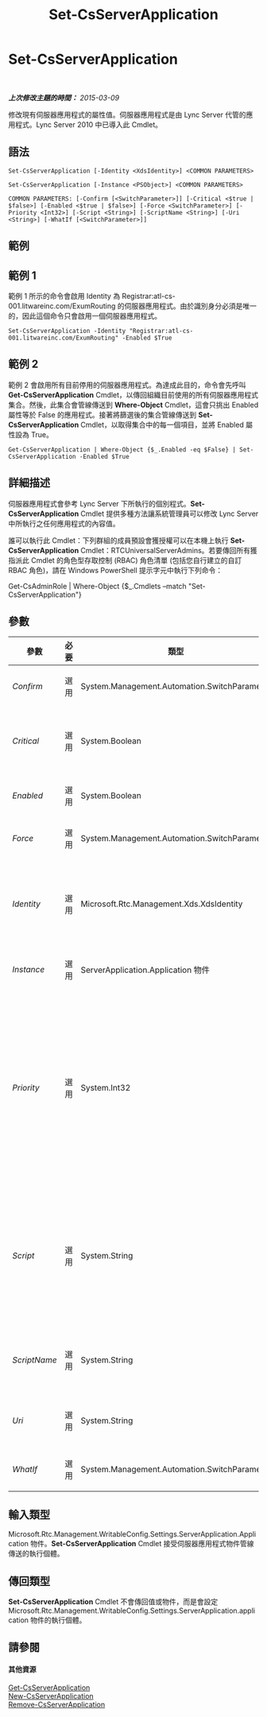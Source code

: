 ﻿---
title: Set-CsServerApplication
TOCTitle: Set-CsServerApplication
ms:assetid: b0f75629-b6c3-4958-b466-6c8a2f104819
ms:mtpsurl: https://technet.microsoft.com/zh-tw/library/Gg412850(v=OCS.15)
ms:contentKeyID: 49292037
ms.date: 08/24/2015
mtps_version: v=OCS.15
ms.translationtype: HT
---

# Set-CsServerApplication

 

_**上次修改主題的時間：** 2015-03-09_

修改現有伺服器應用程式的屬性值。伺服器應用程式是由 Lync Server 代管的應用程式。Lync Server 2010 中已導入此 Cmdlet。

## 語法

    Set-CsServerApplication [-Identity <XdsIdentity>] <COMMON PARAMETERS>

    Set-CsServerApplication [-Instance <PSObject>] <COMMON PARAMETERS>

    COMMON PARAMETERS: [-Confirm [<SwitchParameter>]] [-Critical <$true | $false>] [-Enabled <$true | $false>] [-Force <SwitchParameter>] [-Priority <Int32>] [-Script <String>] [-ScriptName <String>] [-Uri <String>] [-WhatIf [<SwitchParameter>]]

## 範例

## 範例 1

範例 1 所示的命令會啟用 Identity 為 Registrar:atl-cs-001.litwareinc.com/ExumRouting 的伺服器應用程式。由於識別身分必須是唯一的，因此這個命令只會啟用一個伺服器應用程式。

    Set-CsServerApplication -Identity "Registrar:atl-cs-001.litwareinc.com/ExumRouting" -Enabled $True

## 範例 2

範例 2 會啟用所有目前停用的伺服器應用程式。為達成此目的，命令會先呼叫 **Get-CsServerApplication** Cmdlet，以傳回組織目前使用的所有伺服器應用程式集合。然後，此集合會管線傳送到 **Where-Object** Cmdlet，這會只挑出 Enabled 屬性等於 False 的應用程式。接著將篩選後的集合管線傳送到 **Set-CsServerApplication** Cmdlet，以取得集合中的每一個項目，並將 Enabled 屬性設為 True。

    Get-CsServerApplication | Where-Object {$_.Enabled -eq $False} | Set-CsServerApplication -Enabled $True

## 詳細描述

伺服器應用程式會參考 Lync Server 下所執行的個別程式。**Set-CsServerApplication** Cmdlet 提供多種方法讓系統管理員可以修改 Lync Server 中所執行之任何應用程式的內容值。

誰可以執行此 Cmdlet：下列群組的成員預設會獲授權可以在本機上執行 **Set-CsServerApplication** Cmdlet：RTCUniversalServerAdmins。若要傳回所有獲指派此 Cmdlet 的角色型存取控制 (RBAC) 角色清單 (包括您自行建立的自訂 RBAC 角色)，請在 Windows PowerShell 提示字元中執行下列命令：

Get-CsAdminRole | Where-Object {$\_.Cmdlets –match "Set-CsServerApplication"}

## 參數


<table>
<colgroup>
<col style="width: 25%" />
<col style="width: 25%" />
<col style="width: 25%" />
<col style="width: 25%" />
</colgroup>
<thead>
<tr class="header">
<th>參數</th>
<th>必要</th>
<th>類型</th>
<th>說明</th>
</tr>
</thead>
<tbody>
<tr class="odd">
<td><p><em>Confirm</em></p></td>
<td><p>選用</p></td>
<td><p>System.Management.Automation.SwitchParameter</p></td>
<td><p>在執行命令前先提示確認。</p></td>
</tr>
<tr class="even">
<td><p><em>Critical</em></p></td>
<td><p>選用</p></td>
<td><p>System.Boolean</p></td>
<td><p>如果設為 True (預設值)，除非上述的應用程式可以啟動，否則 Lync Server 將不會啟動。如為 False，不管此應用程式可不可以啟動，Lync Server 都會啟動。</p></td>
</tr>
<tr class="odd">
<td><p><em>Enabled</em></p></td>
<td><p>選用</p></td>
<td><p>System.Boolean</p></td>
<td><p>將此值設為 True 即可啟用此應用程式。將此值設為 False 即可停用此應用程式。</p></td>
</tr>
<tr class="even">
<td><p><em>Force</em></p></td>
<td><p>選用</p></td>
<td><p>System.Management.Automation.SwitchParameter</p></td>
<td><p>隱藏執行命令時可能發生的非嚴重錯誤訊息。</p></td>
</tr>
<tr class="odd">
<td><p><em>Identity</em></p></td>
<td><p>選用</p></td>
<td><p>Microsoft.Rtc.Management.Xds.XdsIdentity</p></td>
<td><p>要修改之伺服器應用程式的唯一識別碼。伺服器應用程式 Identity 由託管應用程式的服務和應用程式名稱組成。例如，名為 QoEAgent 的伺服器應用程式可能會有如下的 Identity：Registrar:atl-cs-001.litwareinc.com/QoEAgent。</p></td>
</tr>
<tr class="even">
<td><p><em>Instance</em></p></td>
<td><p>選用</p></td>
<td><p>ServerApplication.Application 物件</p></td>
<td><p>允許您將物件參考傳遞給 Cmdlet，而非設定個別的參數值。</p></td>
</tr>
<tr class="odd">
<td><p><em>Priority</em></p></td>
<td><p>選用</p></td>
<td><p>System.Int32</p></td>
<td><p>指出伺服器應用程式的執行順序。優先順序 0 的應用程式會先啟動，優先順序 1 的應用程式第二個啟動，依此類推。請注意，每個裝載伺服器應用程式的服務都有一組自己的獨特優先順序。例如，登錄器服務可以主控對應到優先順序 0、1, 和 2 的三個應用程式。同樣地，Edge Server 服務可以有四個應用程式；這些應用程式的優先順序為 0、1、2 和 3。</p>
<p>如果您沒有指定優先順序，系統會自動將應用程式加到優先順序清單的最底部。如果您新增或移除應用程式，其他應用程式的優先順序將跟著調整。例如，如果刪除優先順序 0 的應用程式，則原本優先順序 1 的應用程式的優先順序將自動設為 0。</p></td>
</tr>
<tr class="even">
<td><p><em>Script</em></p></td>
<td><p>選用</p></td>
<td><p>System.String</p></td>
<td><p>可讓您關聯伺服器應用程式與指令碼。若要將指令碼新增至伺服器應用程式，請使用類似下列的語法：</p>
<p>-Script &quot;Update.ps1&quot;</p>
<p>若要移除指令碼，只要將 Script 屬性設為 Null 值即可：</p>
<p>-Script $Null</p>
<p>每個伺服器應用程式只可關聯一個指令碼。</p></td>
</tr>
<tr class="odd">
<td><p><em>ScriptName</em></p></td>
<td><p>選用</p></td>
<td><p>System.String</p></td>
<td><p>指向應用程式所使用之 Microsoft SIP Processing Language (MSPL) 指令碼的路徑。MSPL 是用來篩選和轉送 SIP 訊息的指令碼語言。</p></td>
</tr>
<tr class="even">
<td><p><em>Uri</em></p></td>
<td><p>選用</p></td>
<td><p>System.String</p></td>
<td><p>應用程式的唯一統一資源識別元 (URI)。例如，QoEAgent 應用程式的 URI 是 http://www.microsoft.com/LCS/QoEAgent。</p></td>
</tr>
<tr class="odd">
<td><p><em>WhatIf</em></p></td>
<td><p>選用</p></td>
<td><p>System.Management.Automation.SwitchParameter</p></td>
<td><p>說明執行命令時若不實際執行命令的後果。</p></td>
</tr>
</tbody>
</table>


## 輸入類型

Microsoft.Rtc.Management.WritableConfig.Settings.ServerApplication.Application 物件。**Set-CsServerApplication** Cmdlet 接受伺服器應用程式物件管線傳送的執行個體。

## 傳回類型

**Set-CsServerApplication** Cmdlet 不會傳回值或物件，而是會設定 Microsoft.Rtc.Management.WritableConfig.Settings.ServerApplication.application 物件的執行個體。

## 請參閱

#### 其他資源

[Get-CsServerApplication](get-csserverapplication.md)  
[New-CsServerApplication](new-csserverapplication.md)  
[Remove-CsServerApplication](remove-csserverapplication.md)

